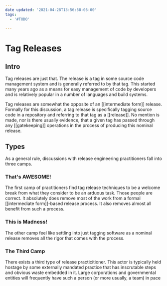 ```yaml
---
date updated: '2021-04-28T13:56:58-05:00'
tags:
  - '#TODO'

---
```


# Tag Releases

## Intro

Tag releases are just that.  The release is a tag in some source code management system and is generally referred to by that tag.  This started many years ago as a means for easy management of code by developers and is relatively popular in a number of languages and build systems.

Tag releases are somewhat the opposite of an [[intermediate form]] release.  Formally for this discussion, a tag release is specifically tagging source code in a repository and referring to that tag as a [[release]].  No mention is made, nor is there usually evidence, that a given tag has passed through any [[gatekeeping]] operations in the process of producing this nominal release.

## Types

As a general rule, discussions with release engineering practitioners fall into three camps.

### That's AWESOME!

The first camp of practitioners find tag release techniques to be a welcome break from what they consider to be an arduous task.  Those people are correct.  It absolutely does remove most of the work from a formal [[intermediate form]]-based release process.  It also removes almost all benefit from such a process.

### This is Madness!

The other camp feel like settling into just tagging software as a nominal release removes all the rigor that comes with the process.

### The Third Camp

There exists a third type of release practicitioner.  This actor is typically held hostage by some externally mandated practice that has inscrutable steps and obvious waste embedded in it.  Large corporations and governmental entities will frequently have such a person (or more usually, a team) in pace
